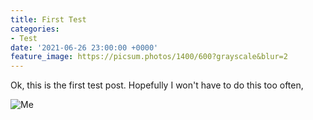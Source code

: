 ```yaml
---
title: First Test
categories:
- Test
date: '2021-06-26 23:00:00 +0000'
feature_image: https://picsum.photos/1400/600?grayscale&blur=2
---
```


Ok, this is the first test post. Hopefully I won't have to do this too often,

![Me](https://res.cloudinary.com/paddysplace/image/upload/v1624693716/me.jpg)
